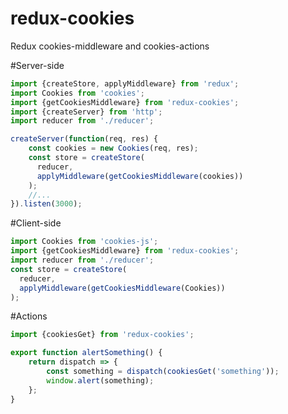 # redux-cookies
Redux cookies-middleware and cookies-actions

#Server-side
```javascript
import {createStore, applyMiddleware} from 'redux';
import Cookies from 'cookies';
import {getCookiesMiddleware} from 'redux-cookies';
import {createServer} from 'http';
import reducer from './reducer';

createServer(function(req, res) {
    const cookies = new Cookies(req, res);
    const store = createStore(
      reducer,
      applyMiddleware(getCookiesMiddleware(cookies))
    );
    //...
}).listen(3000);
```

#Client-side
```javascript
import Cookies from 'cookies-js';
import {getCookiesMiddleware} from 'redux-cookies';
import reducer from './reducer';
const store = createStore(
  reducer,
  applyMiddleware(getCookiesMiddleware(Cookies))
);
```

#Actions
```javascript
import {cookiesGet} from 'redux-cookies';

export function alertSomething() {
    return dispatch => {
        const something = dispatch(cookiesGet('something'));
        window.alert(something);
    };
}
```
